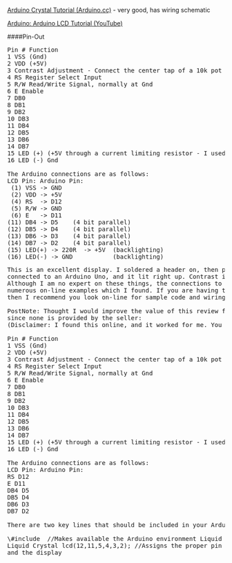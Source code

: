 [Arduino Crystal Tutorial (Arduino.cc)](https://www.arduino.cc/en/Tutorial/HelloWorld?from=Tutorial.LiquidCrystal) - very good, has wiring schematic

[Arduino: Arduino LCD Tutorial (YouTube)](https://www.youtube.com/watch?v=JDoTn1sLxWQ)

####Pin-Out
<pre>
Pin # Function
1 VSS (Gnd)
2 VDD (+5V)
3 Contrast Adjustment - Connect the center tap of a 10k pot connected between Gnd and 5V
4 RS Register Select Input
5 R/W Read/Write Signal, normally at Gnd
6 E Enable
7 DB0
8 DB1
9 DB2
10 DB3
11 DB4
12 DB5
13 DB6
14 DB7
15 LED (+) (+5V through a current limiting resistor - I used 220ohm)
16 LED (-) Gnd

The Arduino connections are as follows:
LCD Pin: Arduino Pin:
 (1) VSS -> GND
 (2) VDD -> +5V
 (4) RS  -> D12
 (5) R/W -> GND
 (6) E   -> D11
(11) DB4 -> D5    (4 bit parallel)
(12) DB5 -> D4    (4 bit parallel)
(13) DB6 -> D3    (4 bit parallel)
(14) DB7 -> D2    (4 bit parallel)
(15) LED(+) -> 220R  -> +5V  (backlighting)
(16) LED(-) -> GND           (backlighting)
</pre>

<pre>
This is an excellent display. I soldered a header on, then plugged the display into a breadboard 
connected to an Arduino Uno, and it lit right up. Contrast is adjustable as others have described. 
Although I am no expert on these things, the connections to the display seem to be the same as the 
numerous on-line examples which I found. If you are having trouble getting this display working, 
then I recommend you look on-line for sample code and wiring instructions and have some fun with it.

PostNote: Thought I would improve the value of this review for beginners by giving a pin listing, 
since none is provided by the seller:
(Disclaimer: I found this online, and it worked for me. You should check for yourself!)

Pin # Function
1 VSS (Gnd)
2 VDD (+5V)
3 Contrast Adjustment - Connect the center tap of a 10k pot connected between Gnd and 5V
4 RS Register Select Input
5 R/W Read/Write Signal, normally at Gnd
6 E Enable
7 DB0
8 DB1
9 DB2
10 DB3
11 DB4
12 DB5
13 DB6
14 DB7
15 LED (+) (+5V through a current limiting resistor - I used 220ohm)
16 LED (-) Gnd

The Arduino connections are as follows:
LCD Pin: Arduino Pin:
RS D12
E D11
DB4 D5
DB5 D4
DB6 D3
DB7 D2

There are two key lines that should be included in your Arduino sketch:

\#include <LiquidCrystal.h> //Makes available the Arduino environment Liquid Crystal Display
Liquid Crystal lcd(12,11,5,4,3,2); //Assigns the proper pin connections (as above) between Arduino 
and the display
